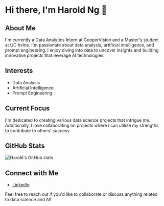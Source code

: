 # Hi there, I'm Harold Ng 👋

## About Me
I'm currently a Data Analytics Intern at CooperVision and a Master's student at UC Irvine. I'm passionate about data analysis, artificial intelligence, and prompt engineering. I enjoy diving into data to uncover insights and building innovative projects that leverage AI technologies.

## Interests
- Data Analysis
- Artificial Intelligence
- Prompt Engineering

## Current Focus
I'm dedicated to creating various data science projects that intrigue me. Additionally, I love collaborating on projects where I can utilize my strengths to contribute to others' success.

## GitHub Stats
![Harold's GitHub stats](https://github-readme-stats.vercel.app/api?username=yourusername&show_icons=true&theme=radical)

## Connect with Me
- [LinkedIn](https://www.linkedin.com/in/harold-ng-986a5b252/)

Feel free to reach out if you'd like to collaborate or discuss anything related to data science and AI!

